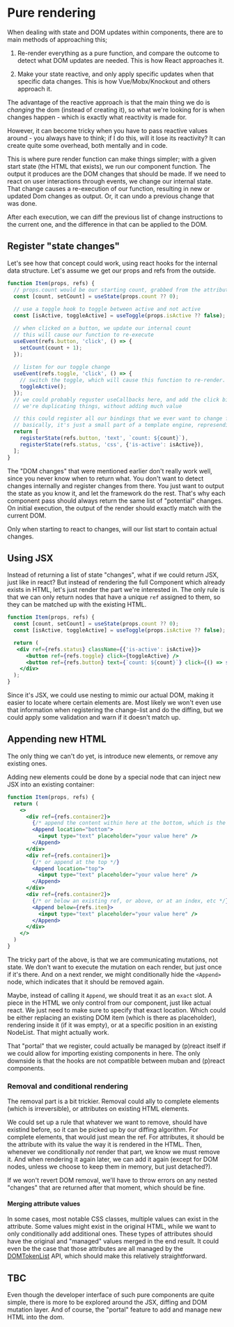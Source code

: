 # Pure rendering

When dealing with state and DOM updates within components, there are to main methods of approaching this;

1. Re-render everything as a pure function, and compare the outcome to detect what DOM updates are needed.
   This is how React approaches it.

2. Make your state reactive, and only apply specific updates when that specific data changes.
   This is how Vue/Mobx/Knockout and others approach it.
   
The advantage of the reactive approach is that the main thing we do is _changing_ the dom (instead of creating it), so
what we're looking for is when changes happen - which is exactly what reactivity is made for.

However, it can become tricky when you have to pass reactive values around - you always have to think; if I do this,
will it lose its reactivity? It can create quite some overhead, both mentally and in code.

This is where pure render function can make things simpler; with a given start state (the HTML that exists), we run our
component function. The output it produces are the DOM changes that should be made. If we need to react on user
interactions through events, we change our internal state. That change causes a re-execution of our function, resulting
in new or updated Dom changes as output. Or, it can undo a previous change that was done.

After each execution, we can diff the previous list of change instructions to the current one, and the difference in
that can be applied to the DOM.

## Register "state changes"

Let's see how that concept could work, using react hooks for the internal data structure. Let's assume we get our props
and refs from the outside.

```js
function Item(props, refs) {
  // props.count would be our starting count, grabbed from the attributes
  const [count, setCount] = useState(props.count ?? 0);
  
  // use a toggle hook to toggle between active and not active
  const [isActive, toggleActive] = useToggle(props.isActive ?? false);

  // when clicked on a button, we update our internal count
  // this will cause our function to re-execute
  useEvent(refs.button, 'click', () => {
    setCount(count + 1);
  });
  
  // listen for our toggle change
  useEvent(refs.toggle, 'click', () => {
    // switch the toggle, which will cause this function to re-render.
    toggleActive();
  });
  // we could probably reguster useCallbacks here, and add the click binding in the below list, but that feels like
  // we're duplicating things, without adding much value  

  // this could register all our bindings that we ever want to change for out component
  // basically, it's just a small part of a template engine, represending only the parts that we want to change 
  return [
    registerState(refs.button, 'text', `count: ${count}`),
    registerState(refs.status, 'css', {'is-active': isActive}),
  ];
}
```

The "DOM changes" that were mentioned earlier don't really work well, since you never know when to return what.
You don't want to detect changes internally and register changes from there. You just want to output the state as you
know it, and let the framework do the rest. That's why each component pass should always return the same list of
"potential" changes. On initial execution, the output of the render should exactly match with the current DOM.

Only when starting to react to changes, will our list start to contain actual changes.

## Using JSX

Instead of returning a list of state "changes", what if we could return JSX, just like in react? But instead of
rendering the full Component which already exists in HTML, let's just render the part we're interested in. The only
rule is that we can only return nodes that have a unique `ref` assigned to them, so they can be matched up with the
existing HTML.

```jsx
function Item(props, refs) {
  const [count, setCount] = useState(props.count ?? 0);
  const [isActive, toggleActive] = useToggle(props.isActive ?? false);

  return (
   <div ref={refs.status} className={{'is-active': isActive}}>
      <button ref={refs.toggle} click={toggleActive} />
      <button ref={refs.button} text={`count: ${count}`} click={() => setCount(count + 1)} />
    </div>
  );
}
```

Since it's JSX, we could use nesting to mimic our actual DOM, making it easier to locate where certain elements are.
Most likely we won't even use that information when registering the change-list and do the diffing, but we could apply
some validation and warn if it doesn't match up.

## Appending new HTML

The only thing we can't do yet, is introduce new elements, or remove any existing ones.

Adding new elements could be done by a special node that can inject new JSX into an existing container:

```jsx
function Item(props, refs) {
  return (
    <>
      <div ref={refs.container2}>
        {/* append the content within here at the bottom, which is the default behaviour */}
        <Append location="bottom">
          <input type="text" placeholder="your value here" />
        </Append>
      </div>
      <div ref={refs.container1}>
        {/* or append at the top */}
        <Append location="top">
          <input type="text" placeholder="your value here" />
        </Append>
      </div>
      <div ref={refs.container2}>
        {/* or below an existing ref, or above, or at an index, etc */}
        <Append below={refs.item}>
          <input type="text" placeholder="your value here" />
        </Append>
      </div>
    </>
  )
}
```

The tricky part of the above, is that we are communicating mutations, not state. We don't want to execute the mutation
on each render, but just once if it's there. And on a next render, we might conditionally hide the `<Append>` node,
which indicates that it should be removed again.

Maybe, instead of calling it `Append`, we should treat it as an `exact` slot. A piece in the HTML we only control
from our component, just like actual react. We just need to make sure to specify that exact location. Which could be
either replacing an existing DOM item (which is there as placeholder), rendering inside it (if it was empty), or at a
specific position in an existing NodeList. That might actually work.

That "portal" that we register, could actually be managed by (p)react itself if we could allow for importing existing
components in here. The only downside is that the hooks are not compatible between muban and (p)react components.

### Removal and conditional rendering

The removal part is a bit trickier. Removal could ally to complete elements (which is irreversible), or attributes on
existing HTML elements.

We could set up a rule that whatever we want to remove, should have existind before, so it can be picked up by our
diffing algorithm. For complete elements, that would just mean the ref. For attributes, it should be the attribute with
its value the way it is rendered in the HTML. Then, whenever we conditionally _not_ render that part, we know we must
remove it. And when rendering it again later, we can add it again (except for DOM nodes, unless we choose to keep them
in memory, but just detached?).

If we won't revert DOM removal, we'll have to throw errors on any nested "changes" that are returned after that moment,
which should be fine.

#### Merging attribute values

In some cases, most notable CSS classes, multiple values can exist in the attribute. Some values might exist in the
original HTML, while we want to only conditionally add additional ones. These types of attributes should have the
original and "managed" values merged in the end result. It could even be the case that those attributes are all
managed by the [DOMTokenList](https://developer.mozilla.org/en-US/docs/Web/API/DOMTokenList) API, which should make
this relatively straightforward.


## TBC

Even though the developer interface of such pure components are quite simple, there is more to be explored around the
JSX, diffing and DOM mutation layer. And of course, the "portal" feature to add and manage new HTML into the dom.
